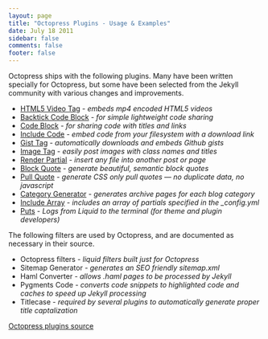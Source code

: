 ```yaml
---
layout: page
title: "Octopress Plugins - Usage & Examples"
date: July 18 2011
sidebar: false
comments: false
footer: false
---
```


Octopress ships with the following plugins. Many have been written specially for Octopress, but some have been selected from the Jekyll community with various changes and improvements.

- [HTML5 Video Tag](/docs/plugins/video-tag/) - *embeds mp4 encoded HTML5 videos*
- [Backtick Code Block](/docs/plugins/backtick-codeblock/) - *for simple lightweight code sharing*
- [Code Block](/docs/plugins/codeblock/) - *for sharing code with titles and links*
- [Include Code](/docs/plugins/include-code/) - *embed code from your filesystem with a download link*
- [Gist Tag](/docs/plugins/gist-tag/) - *automatically downloads and embeds Github gists*
- [Image Tag](/docs/plugins/image-tag/) - *easily post images with class names and titles*
- [Render Partial](/docs/plugins/render-partial/) - *insert any file into another post or page*
- [Block Quote](/docs/plugins/blockquote/) - *generate beautiful, semantic block quotes*
- [Pull Quote](/docs/plugins/pullquote/) - *generate CSS only pull quotes &mdash; no duplicate data, no javascript*
- [Category Generator](/docs/plugins/category-generator/) - *generates archive pages for each blog category*
- [Include Array](/docs/plugins/include-array/) - *includes an array of partials specified in the _config.yml*
- [Puts](/docs/plugins/puts/) - *Logs from Liquid to the terminal (for theme and plugin developers)*

The following filters are used by Octopress, and are documented as necessary in their source.

- Octopress filters - *liquid filters built just for Octopress*
- Sitemap Generator - *generates an SEO friendly sitemap.xml*
- Haml Converter - *allows .haml pages to be processed by Jekyll*
- Pygments Code - *converts code snippets to highlighted code and caches to speed up Jekyll processing*
- Titlecase - *required by several plugins to automatically generate proper title captalization*

[Octopress plugins source](https://github.com/imathis/octopress/tree/master/plugins)

